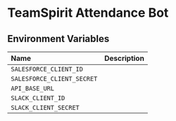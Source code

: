 TeamSpirit Attendance Bot
=========================

Environment Variables
---------------------

| Name                       | Description |
| :------------------------- | :---------  |
| `SALESFORCE_CLIENT_ID`     |             |
| `SALESFORCE_CLIENT_SECRET` |             |
| `API_BASE_URL`             |             |
| `SLACK_CLIENT_ID`          |             |
| `SLACK_CLIENT_SECRET`      |             |
